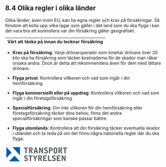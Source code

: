 ## 8.4 Olika regler i olika länder

Olika länder, även inom EU, kan ha egna regler och krav på försäkringar. Så förutom att kolla upp vilka lagar som gäller i det land som du ska flyga i kan det vara bra att kontrollera var din försäkring gäller geografiskt.

| Värt att tänka på innan du tecknar försäkring |
|---|
* **Krav på försäkring**: Varje drönaroperatör som innehar drönare över 20 kilo ska ha försäkring som täcker kostnaderna för de skador man råkar orsaka andra. Dock är detta att rekommendera även för dem med lättare drönare.

* **Flyga privat**: Kontrollera villkoren och vad som ingår i din hemförsäkring.

* **Flyga kommersiellt eller på uppdrag**: Kontrollera villkoren och vad som ingår i din företagsförsäkring.

* **Specialförsäkring**: Om inte villkoren för din hemförsäkring eller företagsförsäkring täcker dina behov, finns det andra specialförsäkringar som kanske passar bättre.

* **Flyga utomlands**: Kontrollera att din försäkring täcker eventuella skador i utlandet och ta reda på om det finns några nationella regler där du ska flyga.

![Transport Styrelsen](./images/Logga.png)
